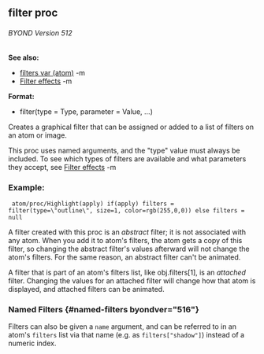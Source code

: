 ## filter proc 
###### BYOND Version 512
**See also:**
*   [filters var (atom)](/ref/atom/var/filters.md) -m
*   [Filter effects](/ref/%7Bnotes%7D/filters.md) -m
<!-- -->
**Format:**
*   filter(type = Type, parameter = Value, \...)


Creates a graphical filter that can be assigned or added to a
list of filters on an atom or image. 

This proc uses named
arguments, and the \"type\" value must always be included. To see which
types of filters are available and what parameters they accept, see
[Filter effects](/ref/%7Bnotes%7D/filters.md) -m
### Example:

```
 atom/proc/Highlight(apply) if(apply) filters =
filter(type=\"outline\", size=1, color=rgb(255,0,0)) else filters = null

```
 

A filter created with this proc is an *abstract*
filter; it is not associated with any atom. When you add it to atom\'s
filters, the atom gets a copy of this filter, so changing the abstract
filter\'s values afterward will not change the atom\'s filters. For the
same reason, an abstract filter can\'t be animated. 

A filter
that is part of an atom\'s filters list, like obj.filters\[1\], is an
*attached* filter. Changing the values for an attached filter will
change how that atom is displayed, and attached filters can be animated.
### Named Filters {#named-filters byondver="516"}


Filters can also be given a `name` argument, and can be
referred to in an atom\'s `filters` list via that name (e.g. as
`filters["shadow"]`) instead of a numeric index.